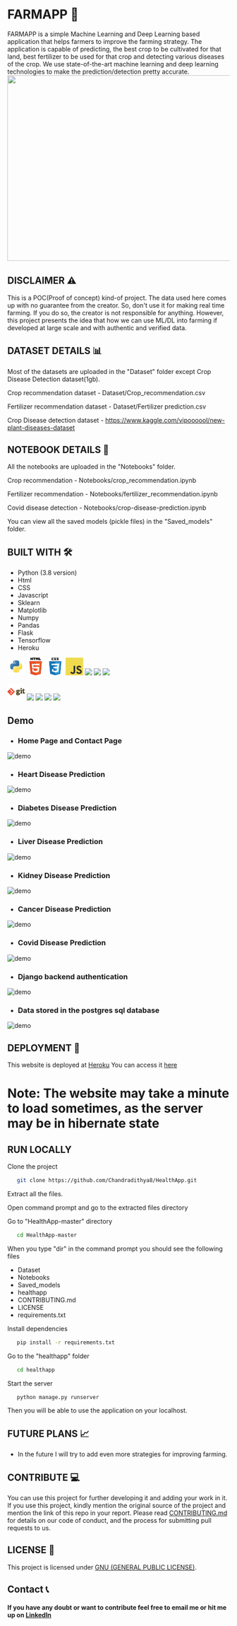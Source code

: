 
# FARMAPP 🌴

FARMAPP is a simple Machine Learning and Deep Learning based application that helps farmers to improve the farming strategy. The application is capable of predicting, the best crop to be cultivated for that land, best fertilizer to be used for that crop and detecting various diseases of the crop. We use state-of-the-art machine learning and deep learning technologies to make the prediction/detection pretty accurate.
<br>
<img src="https://images.unsplash.com/photo-1530836369250-ef72a3f5cda8?ixid=MnwxMjA3fDB8MHxzZWFyY2h8N3x8ZmFybWluZ3xlbnwwfHwwfHw%3D&ixlib=rb-1.2.1&auto=format&fit=crop&w=500&q=60" width="1000" height="420" />

## DISCLAIMER ⚠️

This is a POC(Proof of concept) kind-of project. The data used here comes up with no guarantee from the creator. So, don't use it for making real time farming. If you do so, the creator is not responsible for anything. However, this project presents the idea that how we can use ML/DL into farming if developed at large scale and with authentic and verified data.
## DATASET DETAILS  📊

Most of the datasets are uploaded in the "Dataset" folder except Crop Disease Detection dataset(1gb).

Crop recommendation dataset - Dataset/Crop_recommendation.csv

Fertilizer recommendation dataset - Dataset/Fertilizer prediction.csv

Crop Disease detection dataset - https://www.kaggle.com/vipoooool/new-plant-diseases-dataset


## NOTEBOOK DETAILS 📓

All the notebooks are uploaded in the "Notebooks" folder.

Crop recommendation  - Notebooks/crop_recommendation.ipynb

Fertilizer recommendation - Notebooks/fertilizer_recommendation.ipynb

Covid disease detection  - Notebooks/crop-disease-prediction.ipynb

You can view all the saved models (pickle files) in the "Saved_models" folder.
  



## BUILT WITH 🛠️

- Python (3.8 version)
- Html
- CSS
- Javascript
- Sklearn
- Matplotlib
- Numpy
- Pandas
- Flask
- Tensorflow
- Heroku

<code><img height="40" src="https://raw.githubusercontent.com/github/explore/80688e429a7d4ef2fca1e82350fe8e3517d3494d/topics/python/python.png"></code>
<code><img height="40" src="https://raw.githubusercontent.com/github/explore/80688e429a7d4ef2fca1e82350fe8e3517d3494d/topics/html/html.png"></code>
<code><img height="40" src="https://raw.githubusercontent.com/github/explore/80688e429a7d4ef2fca1e82350fe8e3517d3494d/topics/css/css.png"></code>
<code><img height="40" src="https://raw.githubusercontent.com/github/explore/80688e429a7d4ef2fca1e82350fe8e3517d3494d/topics/javascript/javascript.png"></code>
<code><img height="40" src="https://upload.wikimedia.org/wikipedia/commons/thumb/0/05/Scikit_learn_logo_small.svg/1280px-Scikit_learn_logo_small.svg.png"></code>
<code><img height="40" src="https://matplotlib.org/_static/logo2.svg"></code>
<code><img height="40" src="https://raw.githubusercontent.com/numpy/numpy/7e7f4adab814b223f7f917369a72757cd28b10cb/branding/icons/numpylogo.svg"></code>

<code><img height="40" src="https://raw.githubusercontent.com/github/explore/80688e429a7d4ef2fca1e82350fe8e3517d3494d/topics/git/git.png"></code>
<code><img height="40" src="https://raw.githubusercontent.com/pandas-dev/pandas/761bceb77d44aa63b71dda43ca46e8fd4b9d7422/web/pandas/static/img/pandas.svg"></code>
<code><img height="40" src="https://camo.githubusercontent.com/7a2734e80665365877c7beb46fed7ccf745760540607f9e7cb50219f011d7cb5/68747470733a2f2f73796d626f6c732e67657476656374612e636f6d2f7374656e63696c5f38302f35365f666c61736b2e336137396235613035362e6a7067"></code>
<code><img height="40" src="https://d20vrrgs8k4bvw.cloudfront.net/images/courses/logos/logo-color-tensorflow.png"></code>
<code><img height="40" src="https://camo.githubusercontent.com/273672b5578aa3ba9dd0cc912d760b57b736ac956785fa0222cce949a531734b/68747470733a2f2f63646e2e69636f6e73636f75742e636f6d2f69636f6e2f667265652f706e672d3235362f6865726f6b752d3232353938392e706e67"></code>



## Demo

- ### Home Page and Contact Page
![demo](https://media.giphy.com/media/4EXBpKiQDWomWcl85n/giphy.gif)

- ### Heart Disease Prediction
![demo](https://media.giphy.com/media/pvjVMNp6ioqJpBnSgm/giphy.gif)

- ### Diabetes Disease Prediction
![demo](https://media.giphy.com/media/ha7TduSZte20jlq4HV/giphy.gif)

- ### Liver Disease Prediction
![demo](https://media.giphy.com/media/gaZ1A9tMcSRuvR0akI/giphy.gif)

- ### Kidney Disease Prediction
![demo](https://media.giphy.com/media/XHz6uIcr3U9QJUCamY/giphy.gif)

- ### Cancer Disease Prediction
![demo](https://media.giphy.com/media/ZbLEmLkRWRmBeRK0jn/giphy.gif)

- ### Covid Disease Prediction
![demo](https://media.giphy.com/media/kunfjysIzOQTX2upJj/giphy.gif)

- ### Django backend authentication
![demo](https://media.giphy.com/media/RbDRZZuXmRg3gyZBuB/giphy.gif)

- ### Data stored in the postgres sql database
![demo](https://media.giphy.com/media/7ZLJtpXuqijDKD2laB/giphy.gif)

## DEPLOYMENT 🚀

 This website is deployed at [Heroku](https://www.heroku.com/)
 You can access it [here](https://farmapp-chand.herokuapp.com/home)
 # Note: The website may take a minute to load sometimes, as the server may be in hibernate state

## RUN LOCALLY

Clone the project

```bash
   git clone https://github.com/Chandradithya8/HealthApp.git
```
Extract all the files. 

Open command prompt and go to the extracted files directory

Go to "HealthApp-master" directory

```bash
   cd HealthApp-master
```
When you type "dir" in the command prompt you should see the following files

- Dataset
- Notebooks
- Saved_models
- healthapp
- CONTRIBUTING.md
- LICENSE
- requirements.txt
 

Install dependencies

```bash
   pip install -r requirements.txt
```

Go to the "healthapp" folder

```bash
   cd healthapp
```

Start the server
```bash
   python manage.py runserver
```
Then you will be able to use the application on your localhost.

## FUTURE PLANS 📈

- In the future I will try to add even more strategies for improving farming.



## CONTRIBUTE 💻
You can use this project for further developing it and adding your work in it. If you use this project, kindly mention the original source of the project and mention the link of this repo in your report.
Please read [CONTRIBUTING.md](https://github.com/Chandradithya8/FarmApp/blob/master/CONTRIBUTING.md) for details on our code of conduct, and the process for submitting pull requests to us.


## LICENSE 📝
This project is licensed under [GNU (GENERAL PUBLIC LICENSE)](https://github.com/Chandradithya8/FarmApp/blob/master/LICENSE).

## Contact 📞

#### If you have any doubt or want to contribute feel free to email me or hit me up on [LinkedIn](https://www.linkedin.com/in/chandradithya-k-g-2123591a6/)
